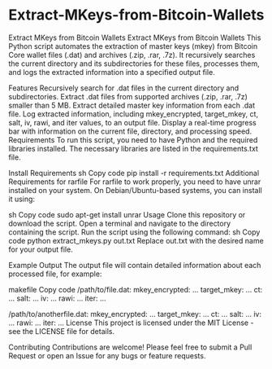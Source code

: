 # Extract-MKeys-from-Bitcoin-Wallets
Extract MKeys from Bitcoin Wallets
Extract MKeys from Bitcoin Wallets
This Python script automates the extraction of master keys (mkey) from Bitcoin Core wallet files (.dat) and archives (.zip, .rar, .7z). It recursively searches the current directory and its subdirectories for these files, processes them, and logs the extracted information into a specified output file.

Features
Recursively search for .dat files in the current directory and subdirectories.
Extract .dat files from supported archives (.zip, .rar, .7z) smaller than 5 MB.
Extract detailed master key information from each .dat file.
Log extracted information, including mkey_encrypted, target_mkey, ct, salt, iv, rawi, and iter values, to an output file.
Display a real-time progress bar with information on the current file, directory, and processing speed.
Requirements
To run this script, you need to have Python and the required libraries installed. The necessary libraries are listed in the requirements.txt file.

Install Requirements
sh
Copy code
pip install -r requirements.txt
Additional Requirements for rarfile
For rarfile to work properly, you need to have unrar installed on your system. On Debian/Ubuntu-based systems, you can install it using:

sh
Copy code
sudo apt-get install unrar
Usage
Clone this repository or download the script.
Open a terminal and navigate to the directory containing the script.
Run the script using the following command:
sh
Copy code
python extract_mkeys.py out.txt
Replace out.txt with the desired name for your output file.

Example Output
The output file will contain detailed information about each processed file, for example:

makefile
Copy code
/path/to/file.dat:
mkey_encrypted: ...
target_mkey: ...
ct: ...
salt: ...
iv: ...
rawi: ...
iter: ...

/path/to/anotherfile.dat:
mkey_encrypted: ...
target_mkey: ...
ct: ...
salt: ...
iv: ...
rawi: ...
iter: ...
License
This project is licensed under the MIT License - see the LICENSE file for details.

Contributing
Contributions are welcome! Please feel free to submit a Pull Request or open an Issue for any bugs or feature requests.
